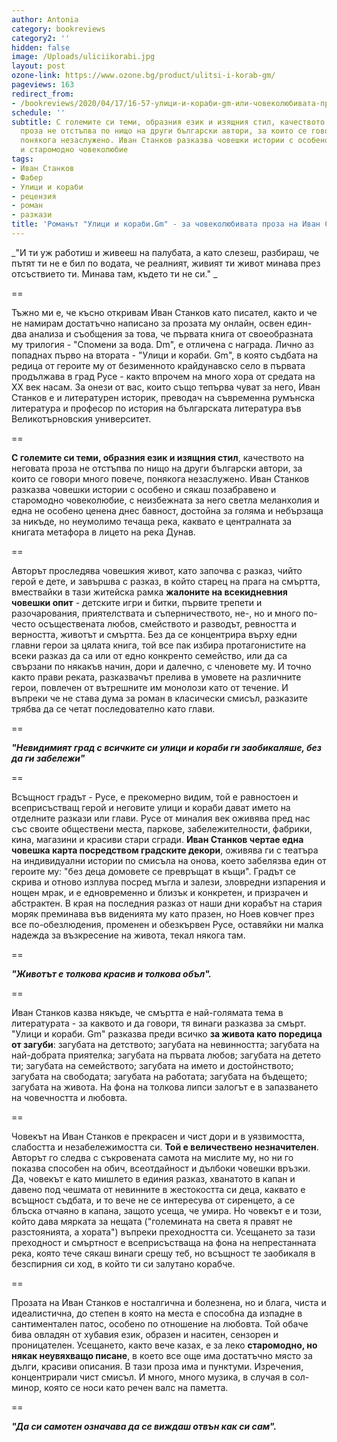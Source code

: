 ```yaml
---
author: Antonia
category: bookreviews
category2: ''
hidden: false
image: /Uploads/uliciikorabi.jpg
layout: post
ozone-link: https://www.ozone.bg/product/ulitsi-i-korab-gm/
pageviews: 163
redirect_from:
- /bookreviews/2020/04/17/16-57-улици-и-кораби-gm-или-човеколюбивата-проза-на-иван-станков
schedule: ''
subtitle: С големите си теми, образния език и изящния стил, качеството на неговата
  проза не отстъпва по нищо на други български автори, за които се говори много повече,
  понякога незаслужено. Иван Станков разказва човешки истории с особено и сякаш позабравено
  и старомодно човеколюбие
tags:
- Иван Станков
- Фабер
- Улици и кораби
- рецензия
- роман
- разкази
title: 'Романът "Улици и кораби.Gm" - за човеколюбивата проза на Иван Станков '
---
```


_"И ти уж работиш и живееш на палубата, а като слезеш, разбираш, че пътят ти не е бил по водата, че реалният, живият ти живот минава през отсъствието ти. Минава там, където ти не си." _

\==

Тъжно ми е, че късно откривам Иван Станков като писател, както и че не намирам достатъчно написано за прозата му онлайн, освен един-два анализа и съобщения за това, че първата книга от своеобразната му трилогия - "Спомени за вода. Dm", е отличена с награда. Лично аз попаднах първо на втората - "Улици и кораби. Gm", в която съдбата на редица от героите му от безименното крайдунавско село в първата продължава в град Русе - както впрочем на много хора от средата на XX век насам. За онези от вас, които също тепърва чуват за него, Иван Станков е и литературен историк, преводач на съвременна румънска литература и професор по история на българската литература във Великотърновския университет.

\==

**С големите си теми, образния език и изящния стил**, качеството на неговата проза не отстъпва по нищо на други български автори, за които се говори много повече, понякога незаслужено. Иван Станков разказва човешки истории с особено и сякаш позабравено и старомодно човеколюбие, с неизбежната за него светла меланхолия и една не особено ценена днес бавност, достойна за голяма и небързаща за никъде, но неумолимо течаща река, каквато е централната за книгата метафора в лицето на река Дунав.

\==

Авторът проследява човешкия живот, като започва с разказ, чийто герой е дете, и завършва с разказ, в който старец на прага на смъртта, вмествайки в тази житейска рамка **жалоните на всекидневния човешки опит** - детските игри и битки, първите трепети и разочарования, приятелствата и съперничеството, не-, но и много по-често осъществената любов, смейството и разводът, ревността и верността, животът и смъртта. Без да се концентрира върху едни главни герои за цялата книга, той все пак избира протагонистите на всеки разказ да са или от едно конкренто семейство, или да са свързани по някакъв начин, дори и далечно, с членовете му. И точно както прави реката, разказвачът прелива в умовете на различните герои, повлечен от вътрешните им монолози като от течение. И въпреки че не става дума за роман в класически смисъл, разказите трябва да се четат последователно като глави.

\==

_**"Невидимият град с всичките си улици и кораби ги заобикаляше, без да ги забележи"**_

\==

Всъщност градът - Русе, е прекомерно видим, той е равностоен и всеприсъстващ герой и неговите улици и кораби дават името на отделните разкази или глави. Русе от миналия век оживява пред нас със своите обществени места, паркове, забележителности, фабрики, кина, магазини и красиви стари сгради. **Иван Станков чертае една човешка карта посредством градските декори**, оживява ги с театъра на индивидуални истории по смисъла на онова, което забелязва един от героите му: "без деца домовете се превръщат в къщи". Градът се скрива и отново изплува посред мъгла и залези, зловредни изпарения и нощен мрак, и е едновременно и близък и конкретен, и призрачен и абстрактен. В края на последния разказ от наши дни корабът на стария моряк преминава във виденията му като празен, но Ноев ковчег през все по-обезлюдения, променен и обезкървен Русе, оставяйки ни малка надежда за възкресение на живота, текал някога там.  

\==

_**"Животът е толкова красив и толкова объл".**_

\==

Иван Станков казва някъде, че смъртта е най-голямата тема в литературата - за каквото и да говори, тя винаги разказва за смърт. "Улици и кораби. Gm" разказва преди всичко **за живота като поредица от загуби**: загубата на детството; загубата на невинността; загубата на най-добрата приятелка; загубата на първата любов; загубата на детето ти; загубата на семейството; загубата на името и достойнството; загубата на свободата; загубата на работата; загубата на бъдещето; загубата на живота. На фона на толкова липси залогът е в запазването на човечността и любовта. 

\==

Човекът на Иван Станков е прекрасен и чист дори и в уязвимостта, слабостта и незабележимостта си. **Той е величествено незначителен**. Авторът го следва с съкровената самота на мислите му, но ни го показва способен на обич, всеотдайност и дълбоки човешки връзки. Да, човекът е като мишлето в единия разказ, хванатото в капан и давено под чешмата от невинните в жестокостта си деца, каквато е всъщност съдбата, и то вече не се интересува от сиренцето, а се блъска отчаяно в капана, защото усеща, че умира. Но човекът е и този, който дава мярката за нещата ("големината на света я правят не разстоянията, а хората") въпреки преходността си. Усещането за тази преходност и смъртност е всеприсъстваща на фона на непрестанната река, която тече сякаш винаги срещу теб, но всъщност те заобикаля в безспирния си ход, в който ти си залутано корабче.

\==

Прозата на Иван Станков е носталгична и болезнена, но и блага, чиста и идеалистична, до степен в която на места е способна да изпадне в сантиментален патос, особено по отношение на любовта. Той обаче бива овладян от хубавия език, образен и наситен, сензорен и проницателен. Усещането, както вече казах, е за леко **старомодно, но някак неувяхващо писане**, в което все още има достатъчно място за дълги, красиви описания. В тази проза има и пунктуми. Изречения, концентрирали чист смисъл. И много, много музика, в случая в сол-минор, която се носи като речен валс на паметта. 

\==

_**"Да си самотен означава да се виждаш отвън как си сам".**_